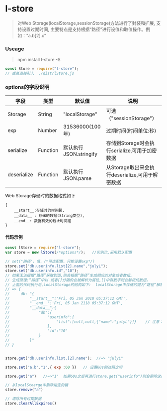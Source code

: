 # l-store
> 对Web Storage(localStorage,sessionStorage)方法进行了封装和扩展, 支持设置过期时间, 主要特点是支持根据“路径”进行设值和取值操作。例如："a.b[2].c"


### Useage
> npm install l-store -S

```js
const Store = require("l-store");
// 或者直接引入  ./dist/lStore.js
```

### options的字段说明
|字段|类型|默认值|说明|
|-----|-----|-----|-----|
|Storage|String|"localStorage"|可选（"sessionStorage"）|
|exp|Number|31536000(100年)|过期时间(时间单位:秒)|
|serialize|Function|默认执行JSON.stringify|存储到Storage时会执行serialize,可用于加密数据|
|deserialize|Function|默认执行JSON.parse|从Storage取出来会执行deserialize,可用于解密数据|

Web Storage存储时的数据格式如下
```
{
    __start__:存储时的时间蹉,
    __data__ : 存储的数据(String类型),
    __end__: 数据有效的截止时间蹉
}
```
#### 代码示例
```javascript
const lStore = require("l-store");
var store = new lStore(/*options*/);   //实例化,采用默认配置

// set("路径"，值，/*可选配置，只能设置exp*/)
store.set("db.userinfo.list[2].name","julyL");   
store.set("db.userinfo.id","10");
// 如果无法根据“路径”获取到值,则会根据“路径”生成相应的对象或者数组。
// 生成原理:“路径”中以.或者[]分隔的会被解析为属性,[]中有数字则会解析成数组。
// 上面的代码执行后,localStorage的结构如下:  localStorage中存储的键为“路径”解析后的第一个属性,这里是db
// => {
//     db: "{
//         "__start__":'Fri, 05 Jan 2018 05:37:12 GMT',
//         "__end__":'Fri, 05 Jan 2118 05:37:12 GMT',
//         "__data__":{
//             "db":{
//                 "userinfo":{
//                     "list":[null,null,{"name":"julyL"}]}    // 注意： list[2]会解析成长度为3的数组，由于我们只设置了第3个值，其余未设置的空值会用null进行填充
//                 },
//                 "id":"10"
//             }
//         }"
// }


store.get("db.userinfo.list.[2].name");  //=> "julyL"

store.set("a.b","1",{ exp :60 })   // 设置60s的过期之间

store.get("a")   //=>"1"  如果60s之后再进行store.get("userinfo")则会删除这条数据并且返回undefined

// 从localStoarge中删除指定的键
store.remove("a")  

// 清除所有过期数据
store.clearAllExpires()


```